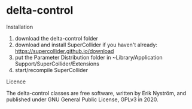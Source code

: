 # delta-control

Installation

1) download the delta-control folder
2) download and install SuperCollider if you haven't already: https://supercollider.github.io/download
3) put the Parameter Distribution folder in ~Library/Application Support/SuperCollider/Extensions
4) start/recompile SuperCollider

Licence

The delta-control classes are free software, written by Erik Nyström, and published under GNU General Public License, GPLv3 in 2020.
